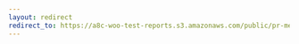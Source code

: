 ```yaml
---
layout: redirect
redirect_to: https://a8c-woo-test-reports.s3.amazonaws.com/public/pr-merge/38048/e2e/index.html
---
```

